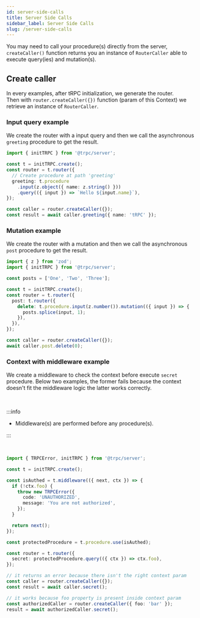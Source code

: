 ```yaml
---
id: server-side-calls
title: Server Side Calls
sidebar_label: Server Side Calls
slug: /server-side-calls
---
```


You may need to call your procedure(s) directly from the server, `createCaller()` function returns you an instance of `RouterCaller` able to execute query(ies) and mutation(s).

## Create caller

In every examples, after tRPC initialization, we generate the router.<br/>
Then with `router.createCaller({})` function (param of this Context) we retrieve an instance of `RouterCaller`.

### Input query example

We create the router with a input query and then we call the asynchronous `greeting` procedure to get the result.

```ts
import { initTRPC } from '@trpc/server';

const t = initTRPC.create();
const router = t.router({
  // Create procedure at path 'greeting'
  greeting: t.procedure
    .input(z.object({ name: z.string() }))
    .query(({ input }) => `Hello ${input.name}`),
});

const caller = router.createCaller({});
const result = await caller.greeting({ name: 'tRPC' });
```

### Mutation example

We create the router with a mutation and then we call the asynchronous `post` procedure to get the result.

```ts
import { z } from 'zod';
import { initTRPC } from '@trpc/server';

const posts = ['One', 'Two', 'Three'];

const t = initTRPC.create();
const router = t.router({
  post: t.router({
    delete: t.procedure.input(z.number()).mutation(({ input }) => {
      posts.splice(input, 1);
    }),
  }),
});

const caller = router.createCaller({});
await caller.post.delete(0);
```

### Context with middleware example

We create a middleware to check the context before execute `secret` procedure.
Below two examples, the former fails because the context doesn't fit the middleware logic the latter works correctly.

<br/>

:::info

- Middleware(s) are performed before any procedure(s).

:::

<br/>

```ts
import { TRPCError, initTRPC } from '@trpc/server';

const t = initTRPC.create();

const isAuthed = t.middleware(({ next, ctx }) => {
  if (!ctx.foo) {
    throw new TRPCError({
      code: 'UNAUTHORIZED',
      message: 'You are not authorized',
    });
  }

  return next();
});

const protectedProcedure = t.procedure.use(isAuthed);

const router = t.router({
  secret: protectedProcedure.query(({ ctx }) => ctx.foo),
});

// it returns an error because there isn't the right context param
const caller = router.createCaller({});
const result = await caller.secret();

// it works because foo property is present inside context param
const authorizedCaller = router.createCaller({ foo: 'bar' });
result = await authorizedCaller.secret();
```
